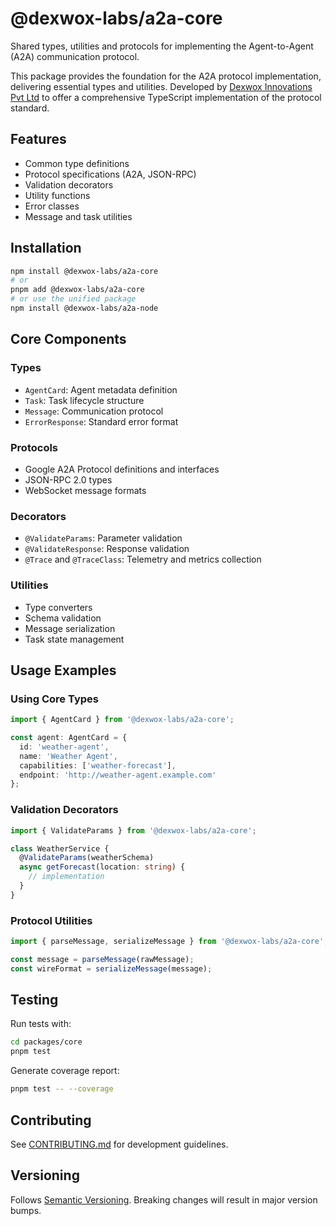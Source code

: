 # @dexwox-labs/a2a-core

Shared types, utilities and protocols for implementing the Agent-to-Agent (A2A) communication protocol.

This package provides the foundation for the A2A protocol implementation, delivering essential types and utilities. Developed by [Dexwox Innovations Pvt Ltd](https://dexwox.com) to offer a comprehensive TypeScript implementation of the protocol standard.

## Features

- Common type definitions
- Protocol specifications (A2A, JSON-RPC)
- Validation decorators
- Utility functions
- Error classes
- Message and task utilities

## Installation

```bash
npm install @dexwox-labs/a2a-core
# or
pnpm add @dexwox-labs/a2a-core
# or use the unified package
npm install @dexwox-labs/a2a-node
```

## Core Components

### Types
- `AgentCard`: Agent metadata definition
- `Task`: Task lifecycle structure  
- `Message`: Communication protocol
- `ErrorResponse`: Standard error format

### Protocols
- Google A2A Protocol definitions and interfaces
- JSON-RPC 2.0 types
- WebSocket message formats

### Decorators
- `@ValidateParams`: Parameter validation
- `@ValidateResponse`: Response validation
- `@Trace` and `@TraceClass`: Telemetry and metrics collection

### Utilities
- Type converters
- Schema validation
- Message serialization
- Task state management

## Usage Examples

### Using Core Types
```typescript
import { AgentCard } from '@dexwox-labs/a2a-core';

const agent: AgentCard = {
  id: 'weather-agent',
  name: 'Weather Agent',
  capabilities: ['weather-forecast'],
  endpoint: 'http://weather-agent.example.com'
};
```

### Validation Decorators
```typescript
import { ValidateParams } from '@dexwox-labs/a2a-core';

class WeatherService {
  @ValidateParams(weatherSchema)
  async getForecast(location: string) {
    // implementation
  }
}
```

### Protocol Utilities
```typescript
import { parseMessage, serializeMessage } from '@dexwox-labs/a2a-core';

const message = parseMessage(rawMessage);
const wireFormat = serializeMessage(message);
```

## Testing

Run tests with:
```bash
cd packages/core
pnpm test
```

Generate coverage report:
```bash
pnpm test -- --coverage
```

## Contributing

See [CONTRIBUTING.md](../CONTRIBUTING.md) for development guidelines.

## Versioning

Follows [Semantic Versioning](https://semver.org/). Breaking changes will result in major version bumps.
